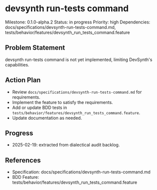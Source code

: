 # devsynth run-tests command
Milestone: 0.1.0-alpha.2
Status: in progress
Priority: high
Dependencies: docs/specifications/devsynth-run-tests-command.md, tests/behavior/features/devsynth_run_tests_command.feature

## Problem Statement
devsynth run-tests command is not yet implemented, limiting DevSynth's capabilities.


## Action Plan
- Review `docs/specifications/devsynth-run-tests-command.md` for requirements.
- Implement the feature to satisfy the requirements.
- Add or update BDD tests in `tests/behavior/features/devsynth_run_tests_command.feature`.
- Update documentation as needed.

## Progress
- 2025-02-19: extracted from dialectical audit backlog.

## References
- Specification: docs/specifications/devsynth-run-tests-command.md
- BDD Feature: tests/behavior/features/devsynth_run_tests_command.feature
